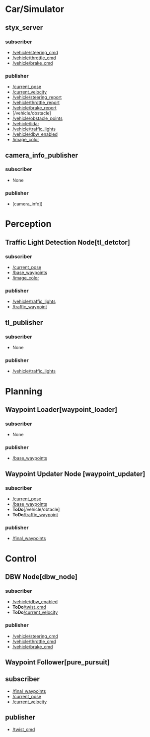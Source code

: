 # Car/Simulator

## styx_server

### subscriber
- [/vehicle/steering_cmd](./msg.md#steering_cmd)
- [/vehicle/throttle_cmd](./msg.md#throttle_cmd)
- [/vehicle/brake_cmd](./msg.md#brake_cmd)

### publisher
- [/current_pose](./msg.md#current_pose)
- [/current_velocity](./msg.md#current_velocity)
- [/vehicle/steering_report](./msg.md#steering_report)
- [/vehicle/throttle_report](./msg.md#throttle_report)
- [/vehicle/brake_report](./msg.md#brake_report)
- [/vehicle/obstacle]
- [/vehicle/obstacle_points](./msg.md#obstacle_points)
- [/vehicle/lidar](./msg.md#lidar)
- [/vehicle/traffic_lights](./msg.md#traffic_lights)
- [/vehicle/dbw_enabled](./msg.md#dbw_enabled)
- [/image_color](./msg.md#image_color)

## camera_info_publisher

### subscriber 
- None

### publisher
- [camera_info])

# Perception

## Traffic Light Detection Node[tl_detctor]

### subscriber 
- [/current_pose](./msg.md#current_pose)
- [/base_waypoints](./msg.md#base_waypoints)
- [/image_color](./msg.md#image_color)

### publisher

- [/vehicle/traffic_lights](./msg.md#traffic_lights)
- [/traffic_waypoint](./msg.md#traffic_waypoint)

## tl_publisher

### subscriber
- None

### publisher
- [/vehicle/traffic_lights](./msg.md#traffic_lights)

# Planning
## Waypoint Loader[waypoint_loader]

### subscriber 
- None

### publisher
- [/base_waypoints](./msg.md#base_waypoints)

## Waypoint Updater Node [waypoint_updater]

### subscriber 
- [/current_pose](./msg.md#current_pose)
- [/base_waypoints](./msg.md#base_waypoints)
- **ToDo**[/vehicle/obtacle]
- **ToDo**[/traffic_waypoint](./msg.md#traffic_waypoint)

### publisher
- [/final_waypoints](./msg.md#final_waypoints)

# Control

## DBW Node[dbw_node]
### subscriber 
- [/vehicle/dbw_enabled](./msg.md#dbw_enabled)
- **ToDo**[/twist_cmd](./msg.md#twist_cmd)
- **ToDo**[/current_velocity](./msg.md#current_velocity)

### publisher
- [/vehicle/steering_cmd](./msg.md#steering_cmd)
- [/vehicle/throttle_cmd](./msg.md#throttle_cmd)
- [/vehicle/brake_cmd](./msg.md#brake_cmd)

## Waypoint Follower[pure_pursuit]
## subscriber 
- [/final_waypoints](./msg.md#final_waypoints)
- [/current_pose](./msg.md#current_pose)
- [/current_velocity](./msg.md#current_velocity)

## publisher
- [/twist_cmd](./msg.md#twist_cmd)
